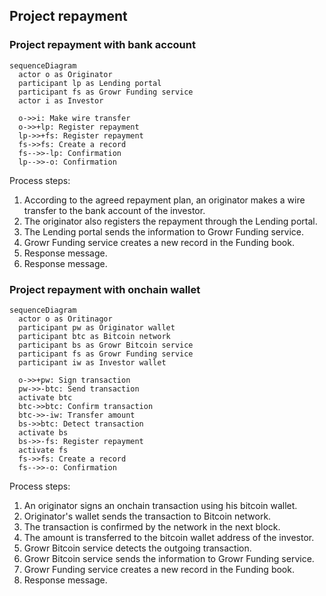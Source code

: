 ## Project repayment

### Project repayment with bank account

```mermaid
sequenceDiagram
  actor o as Originator
  participant lp as Lending portal
  participant fs as Growr Funding service
  actor i as Investor

  o->>i: Make wire transfer
  o->>+lp: Register repayment
  lp->>+fs: Register repayment
  fs->>fs: Create a record
  fs-->>-lp: Confirmation
  lp-->>-o: Confirmation
```

Process steps:

1. According to the agreed repayment plan, an originator makes a wire transfer to the bank account of the investor.
2. The originator also registers the repayment through the Lending portal.
3. The Lending portal sends the information to Growr Funding service.
4. Growr Funding service creates a new record in the Funding book.
5. Response message.
6. Response message.

### Project repayment with onchain wallet

```mermaid
sequenceDiagram
  actor o as Oritinagor
  participant pw as Originator wallet
  participant btc as Bitcoin network
  participant bs as Growr Bitcoin service
  participant fs as Growr Funding service
  participant iw as Investor wallet

  o->>+pw: Sign transaction
  pw->>-btc: Send transaction
  activate btc
  btc->>btc: Confirm transaction
  btc->>-iw: Transfer amount
  bs->>btc: Detect transaction
  activate bs
  bs->>-fs: Register repayment
  activate fs
  fs->>fs: Create a record
  fs-->>-o: Confirmation
```

Process steps:

1. An originator signs an onchain transaction using his bitcoin wallet.
2. Originator's wallet sends the transaction to Bitcoin network.
3. The transaction is confirmed by the network in the next block.
4. The amount is transferred to the bitcoin wallet address of the investor.
5. Growr Bitcoin service detects the outgoing transaction.
6. Growr Bitcoin service sends the information to Growr Funding service.
7. Growr Funding service creates a new record in the Funding book.
8. Response message.

<div style="page-break-after: always;"></div>
